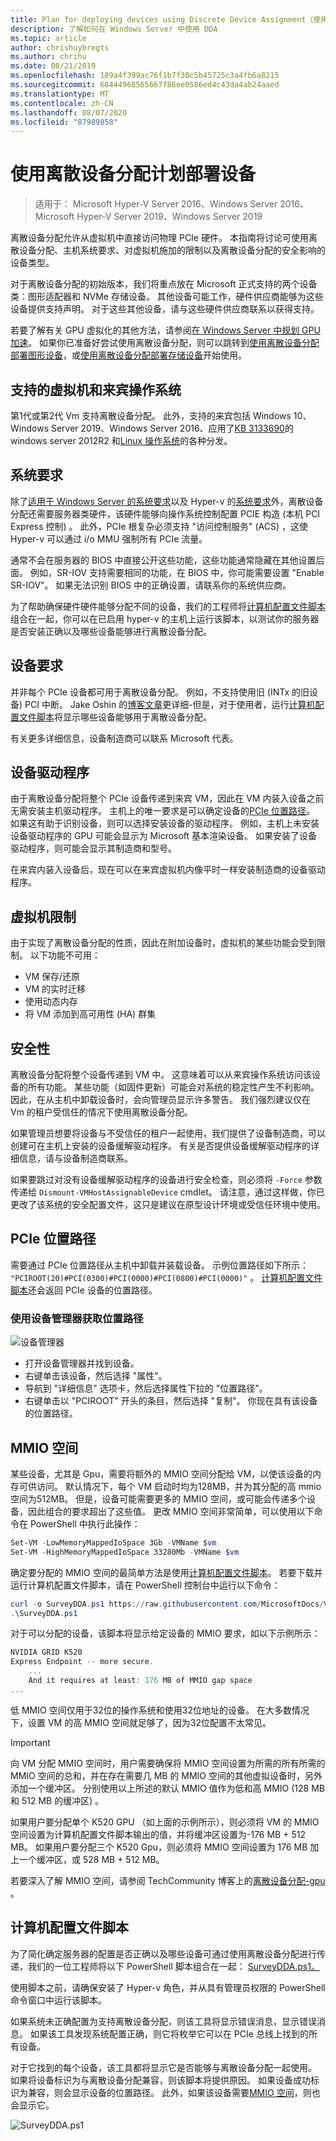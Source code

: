 ```yaml
---
title: Plan for deploying devices using Discrete Device Assignment（使用离散设备分配计划部署设备）
description: 了解如何在 Windows Server 中使用 DDA
ms.topic: article
author: chrishuybregts
ms.author: chrihu
ms.date: 08/21/2019
ms.openlocfilehash: 189a4f399ac76f1b7f30c5b45725c3a4fb6a8215
ms.sourcegitcommit: 68444968565667f86ee0586ed4c43da4ab24aaed
ms.translationtype: MT
ms.contentlocale: zh-CN
ms.lasthandoff: 08/07/2020
ms.locfileid: "87989858"
---
```

# <a name="plan-for-deploying-devices-using-discrete-device-assignment"></a>使用离散设备分配计划部署设备
>适用于： Microsoft Hyper-V Server 2016、Windows Server 2016、Microsoft Hyper-V Server 2019、Windows Server 2019

离散设备分配允许从虚拟机中直接访问物理 PCIe 硬件。  本指南将讨论可使用离散设备分配、主机系统要求、对虚拟机施加的限制以及离散设备分配的安全影响的设备类型。

对于离散设备分配的初始版本，我们将重点放在 Microsoft 正式支持的两个设备类：图形适配器和 NVMe 存储设备。  其他设备可能工作，硬件供应商能够为这些设备提供支持声明。  对于这些其他设备，请与这些硬件供应商联系以获得支持。

若要了解有关 GPU 虚拟化的其他方法，请参阅[在 Windows Server 中规划 GPU 加速](plan-for-gpu-acceleration-in-windows-server.md)。 如果你已准备好尝试使用离散设备分配，则可以跳转到[使用离散设备分配部署图形设备](../deploy/Deploying-graphics-devices-using-dda.md)，或[使用离散设备分配部署存储设备](../deploy/Deploying-storage-devices-using-dda.md)开始使用。

## <a name="supported-virtual-machines-and-guest-operating-systems"></a>支持的虚拟机和来宾操作系统
第1代或第2代 Vm 支持离散设备分配。  此外，支持的来宾包括 Windows 10、Windows Server 2019、Windows Server 2016、应用了[KB 3133690](https://support.microsoft.com/kb/3133690)的 windows server 2012R2 和[Linux 操作系统](../supported-linux-and-freebsd-virtual-machines-for-hyper-v-on-windows.md)的各种分发。

## <a name="system-requirements"></a>系统要求
除了[适用于 Windows Server 的系统要求](../../../get-started/system-requirements.md)以及 Hyper-v 的[系统要求](../System-requirements-for-Hyper-V-on-Windows.md)外，离散设备分配还需要服务器类硬件，该硬件能够向操作系统控制配置 PCIE 构造 (本机 PCI Express 控制) 。 此外，PCIe 根复杂必须支持 "访问控制服务" (ACS) ，这使 Hyper-v 可以通过 i/o MMU 强制所有 PCIe 流量。

通常不会在服务器的 BIOS 中直接公开这些功能，这些功能通常隐藏在其他设置后面。  例如，SR-IOV 支持需要相同的功能，在 BIOS 中，你可能需要设置 "Enable SR-IOV"。  如果无法识别 BIOS 中的正确设置，请联系你的系统供应商。

为了帮助确保硬件硬件能够分配不同的设备，我们的工程师将[计算机配置文件脚本](#machine-profile-script)组合在一起，你可以在已启用 hyper-v 的主机上运行该脚本，以测试你的服务器是否安装正确以及哪些设备能够进行离散设备分配。

## <a name="device-requirements"></a>设备要求
并非每个 PCIe 设备都可用于离散设备分配。  例如，不支持使用旧 (INTx 的旧设备) PCI 中断。 Jake Oshin 的[博客文章](https://blogs.technet.microsoft.com/virtualization/2015/11/20/discrete-device-assignment-machines-and-devices/)更详细-但是，对于使用者，运行[计算机配置文件脚本](#machine-profile-script)将显示哪些设备能够用于离散设备分配。

有关更多详细信息，设备制造商可以联系 Microsoft 代表。

## <a name="device-driver"></a>设备驱动程序
由于离散设备分配将整个 PCIe 设备传递到来宾 VM，因此在 VM 内装入设备之前无需安装主机驱动程序。  主机上的唯一要求是可以确定设备的[PCIe 位置路径](#pcie-location-path)。  如果这有助于识别设备，则可以选择安装设备的驱动程序。  例如，主机上未安装设备驱动程序的 GPU 可能会显示为 Microsoft 基本渲染设备。  如果安装了设备驱动程序，则可能会显示其制造商和型号。

在来宾内装入设备后，现在可以在来宾虚拟机内像平时一样安装制造商的设备驱动程序。

## <a name="virtual-machine-limitations"></a>虚拟机限制
由于实现了离散设备分配的性质，因此在附加设备时，虚拟机的某些功能会受到限制。  以下功能不可用：
- VM 保存/还原
- VM 的实时迁移
- 使用动态内存
- 将 VM 添加到高可用性 (HA) 群集

## <a name="security"></a>安全性
离散设备分配将整个设备传递到 VM 中。  这意味着可以从来宾操作系统访问该设备的所有功能。 某些功能（如固件更新）可能会对系统的稳定性产生不利影响。 因此，在从主机中卸载设备时，会向管理员显示许多警告。 我们强烈建议仅在 Vm 的租户受信任的情况下使用离散设备分配。

如果管理员想要将设备与不受信任的租户一起使用，我们提供了设备制造商，可以创建可在主机上安装的设备缓解驱动程序。  有关是否提供设备缓解驱动程序的详细信息，请与设备制造商联系。

如果要跳过对没有设备缓解驱动程序的设备进行安全检查，则必须将 `-Force` 参数传递给 `Dismount-VMHostAssignableDevice` cmdlet。  请注意，通过这样做，你已更改了该系统的安全配置文件，这只是建议在原型设计环境或受信任环境中使用。

## <a name="pcie-location-path"></a>PCIe 位置路径
需要通过 PCIe 位置路径从主机中卸载并装载设备。  示例位置路径如下所示： `"PCIROOT(20)#PCI(0300)#PCI(0000)#PCI(0800)#PCI(0000)"` 。   [计算机配置文件脚本](#machine-profile-script)还会返回 PCIe 设备的位置路径。

### <a name="getting-the-location-path-by-using-device-manager"></a>使用设备管理器获取位置路径
![设备管理器](../deploy/media/dda-devicemanager.png)
- 打开设备管理器并找到设备。
- 右键单击该设备，然后选择 "属性"。
- 导航到 "详细信息" 选项卡，然后选择属性下拉的 "位置路径"。
- 右键单击以 "PCIROOT" 开头的条目，然后选择 "复制"。  你现在具有该设备的位置路径。

## <a name="mmio-space"></a>MMIO 空间
某些设备，尤其是 Gpu，需要将额外的 MMIO 空间分配给 VM，以使该设备的内存可供访问。 默认情况下，每个 VM 启动时均为128MB，并为其分配的高 mmio 空间为512MB。 但是，设备可能需要更多的 MMIO 空间，或可能会传递多个设备，因此组合的要求超出了这些值。  更改 MMIO 空间非常简单，可以使用以下命令在 PowerShell 中执行此操作：

```PowerShell
Set-VM -LowMemoryMappedIoSpace 3Gb -VMName $vm
Set-VM -HighMemoryMappedIoSpace 33280Mb -VMName $vm
```

确定要分配的 MMIO 空间的最简单方法是使用[计算机配置文件脚本](#machine-profile-script)。 若要下载并运行计算机配置文件脚本，请在 PowerShell 控制台中运行以下命令：

```PowerShell
curl -o SurveyDDA.ps1 https://raw.githubusercontent.com/MicrosoftDocs/Virtualization-Documentation/live/hyperv-tools/DiscreteDeviceAssignment/SurveyDDA.ps1
.\SurveyDDA.ps1
```

对于可以分配的设备，该脚本将显示给定设备的 MMIO 要求，如以下示例所示：

```PowerShell
NVIDIA GRID K520
Express Endpoint -- more secure.
    ...
    And it requires at least: 176 MB of MMIO gap space
...
```

低 MMIO 空间仅用于32位的操作系统和使用32位地址的设备。 在大多数情况下，设置 VM 的高 MMIO 空间就足够了，因为32位配置不太常见。

> [!IMPORTANT]
> 向 VM 分配 MMIO 空间时，用户需要确保将 MMIO 空间设置为所需的所有所需的 MMIO 空间的总和，并在存在需要几 MB 的 MMIO 空间的其他虚拟设备时，另外添加一个缓冲区。 分别使用以上所述的默认 MMIO 值作为低和高 MMIO (128 MB 和 512 MB 的缓冲区) 。

如果用户要分配单个 K520 GPU （如上面的示例所示），则必须将 VM 的 MMIO 空间设置为计算机配置文件脚本输出的值，并将缓冲区设置为-176 MB + 512 MB。 如果用户要分配三个 K520 Gpu，则必须将 MMIO 空间设置为 176 MB 加上一个缓冲区，或 528 MB + 512 MB。

若要深入了解 MMIO 空间，请参阅 TechCommunity 博客上的[离散设备分配-gpu](https://techcommunity.microsoft.com/t5/Virtualization/Discrete-Device-Assignment-GPUs/ba-p/382266) 。

## <a name="machine-profile-script"></a>计算机配置文件脚本
为了简化确定服务器的配置是否正确以及哪些设备可通过使用离散设备分配进行传递，我们的一位工程师将以下 PowerShell 脚本组合在一起： [SurveyDDA.ps1。](https://github.com/Microsoft/Virtualization-Documentation/blob/live/hyperv-tools/DiscreteDeviceAssignment/SurveyDDA.ps1)

使用脚本之前，请确保安装了 Hyper-v 角色，并从具有管理员权限的 PowerShell 命令窗口中运行该脚本。

如果系统未正确配置为支持离散设备分配，则该工具将显示错误消息，显示错误消息。 如果该工具发现系统配置正确，则它将枚举它可以在 PCIe 总线上找到的所有设备。

对于它找到的每个设备，该工具都将显示它是否能够与离散设备分配一起使用。 如果将设备标识为与离散设备分配兼容，则该脚本将提供原因。  如果设备成功标识为兼容，则会显示设备的位置路径。  此外，如果该设备需要[MMIO 空间](#mmio-space)，则也会显示它。

![SurveyDDA.ps1](./images/hyper-v-surveydda-ps1.png)